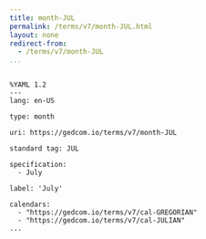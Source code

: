 ```yaml
---
title: month-JUL
permalink: /terms/v7/month-JUL.html
layout: none
redirect-from:
  - /terms/v7/month-JUL
...
```


```

%YAML 1.2
---
lang: en-US

type: month

uri: https://gedcom.io/terms/v7/month-JUL

standard tag: JUL

specification:
  - July

label: 'July'

calendars:
  - "https://gedcom.io/terms/v7/cal-GREGORIAN"
  - "https://gedcom.io/terms/v7/cal-JULIAN"
...

```
